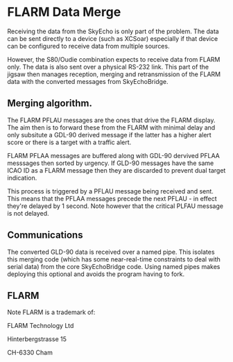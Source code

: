 # FLARM Data Merge
Receiving the data from the SkyEcho is only part of the problem.  The data can be sent directly
to a device (such as XCSoar) especially if that device can be configured to receive data from
multiple sources.

However, the S80/Oudie combination expects to receive data from FLARM only.  The data is also sent
over a physical RS-232 link. This part of the jigsaw then manages reception, merging and retransmission
of the FLARM data with the converted messages from SkyEchoBridge.

## Merging algorithm.

The FLARM PFLAU messages are the ones that drive the FLARM display.  The aim then is to forward these 
from the FLARM with minimal delay and only subsitute a GDL-90 derived message if the latter has a 
higher alert score or there is a target with a traffic alert.

FLARM PFLAA messages are buffered along with GDL-90 dervived PFLAA messsages then sorted by urgency.
If GLD-90 messages have the same ICAO ID as a FLARM message then they are discarded to prevent dual
target indication.

This process is triggered by a PFLAU message being received and sent.  This means that the PFLAA messages
precede the next PFLAU - in effect they're delayed by 1 second.  Note however that the critical PLFAU 
message is not delayed.

## Communications
The converted GLD-90 data is received over a named pipe.  This isolates this merging code 
(which has some near-real-time constraints to deal with serial data) from the core SkyEchoBridge code.
Using named pipes makes deploying this optional and avoids the program having to fork.

## FLARM
Note FLARM is a trademark of:

FLARM Technology Ltd

Hinterbergstrasse 15

CH-6330 Cham